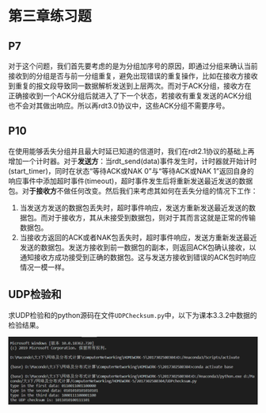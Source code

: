 # 第三章练习题

## P7

对于这个问题，我们首先要考虑的是为分组加序号的原因，即通过分组来确认当前接收到的分组是否与前一分组重复，避免出现错误的重复操作，比如在接收方接收到重复的报文段导致同一数据解析发送到上层两次。而对于ACK分组，接收方在正确接收到一个ACK分组后就进入了下一个状态，若接收有重复发送的ACK分组也不会对其做出响应。所以再rdt3.0协议中，这些ACK分组不需要序号。

## P10

在使用能够丢失分组并且最大时延已知道的信道时，我们在rdt2.1协议的基础上再增加一个计时器。对于**发送方**：当rdt_send(data)事件发生时，计时器就开始计时(start_timer)，同时在状态“等待ACK或NAK 0”与“等待ACK或NAK 1”返回自身的响应事件中添加超时事件(timeout)，超时事件发生后将重新发送最近发送的数据包。对**于接收方**不做任何改变。然后我们来考虑其如何在丢失分组的情况下工作：

1. 当发送方发送的数据包丢失时，超时事件响应，发送方重新发送最近发送的数据包。而对于接收方，其从未接受到数据包，则对于其而言这就是正常的传输数据包。
2. 当接收方返回的ACK或者NAK包丢失时，超时事件响应，发送方重新发送最近发送的数据包。发送方接收到前一数据包的副本，则返回ACK包确认接收，以通知接收方成功接受到正确的数据包。这与发送方接收到错误的ACK包时响应情况一模一样。

## UDP检验和

求UDP检验和的python源码在文件`UDPChecksum.py`中，以下为课本3.3.2中数据的检验结果。

![checksum](checksum.png)





